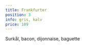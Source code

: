 ```yaml
---
title: Frankfurter
position: 3
info: gris, kalv
price: 109
---
```


Surkål, bacon, dijonnaise, baguette

